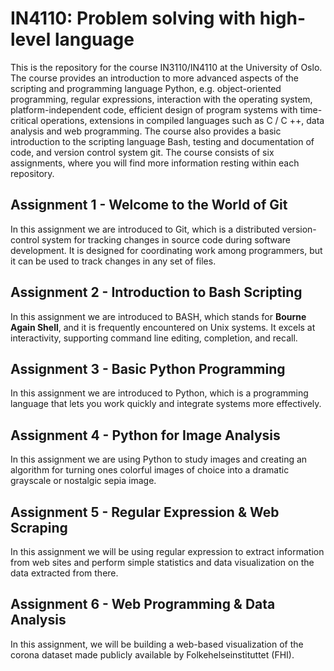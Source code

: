 # IN4110: Problem solving with high-level language
This is the repository for the course IN3110/IN4110 at the University of Oslo.
The course provides an introduction to more advanced aspects of the scripting and programming language Python, e.g. object-oriented programming, regular expressions, interaction with the operating system, platform-independent code, efficient design of program systems with time-critical operations, extensions in compiled languages ​​such as C / C ++, data analysis and web programming. The course also provides a basic introduction to the scripting language Bash, testing and documentation of code, and version control system git. The course consists of six assignments, where you will find more information resting within each repository.

## Assignment 1 - Welcome to the World of Git
In this assignment we are introduced to Git, which is a distributed version-control system for tracking changes in source code during software development. It is designed for coordinating work among programmers, but it can be used to track changes in any set of files.


## Assignment 2 - Introduction to Bash Scripting
In this assignment we are introduced to BASH, which stands for **Bourne Again Shell**, and it is frequently encountered on Unix systems. It excels at interactivity, supporting command line editing, completion, and recall.


## Assignment 3 - Basic Python Programming
In this assignment we are introduced to Python, which is a programming language that lets you work quickly and integrate systems more effectively.


## Assignment 4 - Python for Image Analysis
In this assignment we are using Python to study images and creating an algorithm for turning ones colorful images of choice into a dramatic grayscale or nostalgic sepia image.


## Assignment 5 - Regular Expression & Web Scraping
In this assignment we will be using regular expression to extract information from web sites and perform simple statistics and data visualization on the data extracted from there. 


## Assignment 6 - Web Programming & Data Analysis
In this assignment, we will be building a web-based visualization of the corona dataset made publicly available by Folkehelseinstituttet
(FHI). 
